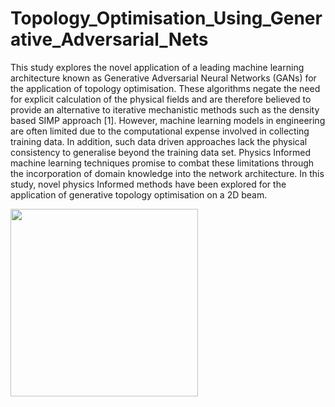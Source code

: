 # Topology_Optimisation_Using_Generative_Adversarial_Nets

This study explores the novel application of a leading machine learning architecture known as Generative Adversarial Neural Networks (GANs) for the application of topology optimisation. These algorithms negate the need for explicit calculation of the physical fields and are therefore believed to provide an alternative to iterative mechanistic methods such as the density based SIMP approach [1]. However, machine learning models in engineering are often limited due to the computational expense involved in collecting training data. In addition, such data driven approaches lack the physical consistency to generalise beyond the training data set. Physics Informed machine learning techniques promise to combat these limitations through the incorporation of domain knowledge into the network architecture. In this study, novel physics Informed methods have been explored for the application of generative topology optimisation on a 2D beam.

<p align ="centre">
  <img
       width="300"
       height="300"
       src = ![Network Workflow](NetworkWorkflow.jpeg)
  >
</p>

